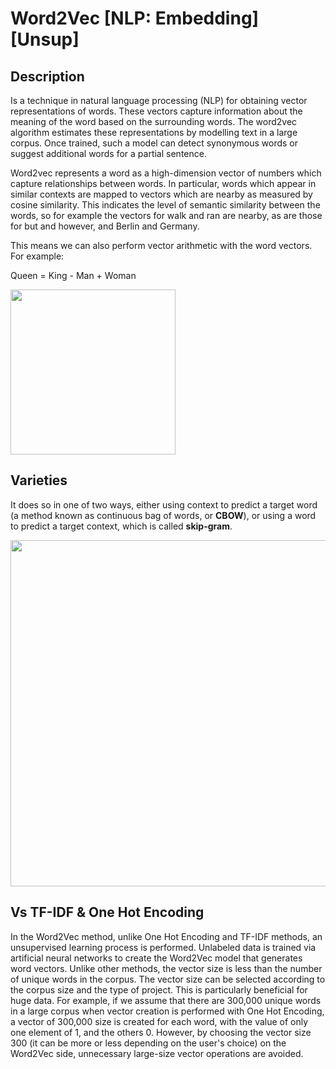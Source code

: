 # Word2Vec [NLP: Embedding] [Unsup]

## Description

Is a technique in natural language processing (NLP) for obtaining vector representations of words. These vectors capture information about the meaning of the word based on the surrounding words. The word2vec algorithm estimates these representations by modelling text in a large corpus. Once trained, such a model can detect synonymous words or suggest additional words for a partial sentence.

Word2vec represents a word as a high-dimension vector of numbers which capture relationships between words. In particular, words which appear in similar contexts are mapped to vectors which are nearby as measured by cosine similarity. This indicates the level of semantic similarity between the words, so for example the vectors for walk and ran are nearby, as are those for but and however, and Berlin and Germany.

This means we can also perform vector arithmetic with the word vectors. For example:

Queen = King - Man + Woman

<img src="image1.jpg" style="width:2.75in" />

## Varieties

It does so in one of two ways, either using context to predict a target word (a method known as continuous bag of words, or **CBOW**), or using a word to predict a target context, which is called **skip-gram**.

<img src="image2.png" style="width:5.77114in" />

## Vs TF-IDF & One Hot Encoding

In the Word2Vec method, unlike One Hot Encoding and TF-IDF methods, an unsupervised learning process is performed. Unlabeled data is trained via artificial neural networks to create the Word2Vec model that generates word vectors. Unlike other methods, the vector size is less than the number of unique words in the corpus. The vector size can be selected according to the corpus size and the type of project. This is particularly beneficial for huge data. For example, if we assume that there are 300,000 unique words in a large corpus when vector creation is performed with One Hot Encoding, a vector of 300,000 size is created for each word, with the value of only one element of 1, and the others 0. However, by choosing the vector size 300 (it can be more or less depending on the user's choice) on the Word2Vec side, unnecessary large-size vector operations are avoided.

